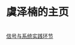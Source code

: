 <html>
    <head>
        <title>欢迎来到虞泽楠的主页</title>
    </head>
    <body>
        <h1>虞泽楠的主页</h1>
        <br />
        <!--<p1><a href="https://github.com/Amor-nan/Amor-nan.github.io/tree/main/信号与系统实践环节">信号与系统实践环节</a></p1><br>
        -->
        <p1><a href="https://github.com/Amor-nan/Amor-nan.github.io/tree/main/信号与系统实践环节">信号与系统实践环节</a></p1><br />
    </body>
</html>